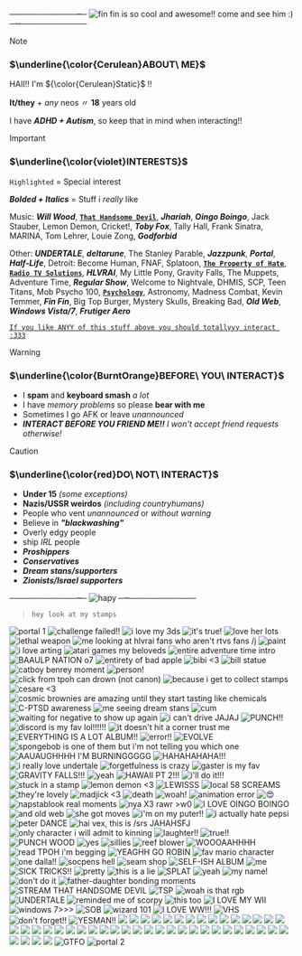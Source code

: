 ────────────┉─ ![fin fin is so cool and awesome!! come and see him :)](https://tinyurl.com/339z3ecf) ─┉────────────
> [!NOTE]
> ### $\underline{\color{Cerulean}ABOUT\ ME}$
>
> HAII!! I'm ${\color{Cerulean}Static}$ !!
> 
> **It/they** + _any_ neos 〃 **18** years old
>
> I have **_ADHD + Autism_**, so keep that in mind when interacting!!

> [!IMPORTANT]
> ### $\underline{\color{violet}INTERESTS}$
> `Highlighted` = Special interest
> 
> **_Bolded + Italics_** = Stuff i *really* like
> 
> Music: **_Will Wood_**, [**`That Handsome Devil`**](https://open.spotify.com/artist/3MIk8tAIzBQ5iZWmlVLCCT), **_Jhariah_**, **_Oingo Boingo_**, Jack Stauber, Lemon Demon, Cricket!, **_Toby Fox_**, Tally Hall, Frank Sinatra, MARINA, Tom Lehrer, Louie Zong, **_Godforbid_**
> 
> Other: **_UNDERTALE_**, **_deltarune_**, The Stanley Parable, **_Jazzpunk_**, **_Portal_**, **_Half-Life_**, Detroit: Become Human, FNAF, Splatoon, [**`The Property of Hate`**](https://jolleycomics.com/TPoH/The_Hook/1), [**`Radio TV Solutions`**](https://www.twitch.tv/team/wrtv), **_HLVRAI_**, My Little Pony, Gravity Falls, The Muppets, Adventure Time, **_Regular Show_**, Welcome to Nightvale, DHMIS, SCP, Teen Titans, Mob Psycho 100, <ins>**`Psychology`**</ins>, Astronomy, Madness Combat, Kevin Temmer, **_Fin Fin_**, Big Top Burger, Mystery Skulls, Breaking Bad, **_Old Web_**, **_Windows Vista/7_**, **_Frutiger Aero_**
>
> <ins> `If you like ANYY of this stuff above you should totallyyy interact :333` </ins>

> [!WARNING]
> ### $\underline{\color{BurntOrange}BEFORE\ YOU\ INTERACT}$
>
> - I **spam** and **keyboard smash** _a lot_
> - I have _memory problems_ so please **bear with me**
> - Sometimes I go AFK or leave _unannounced_
> - ***INTERACT BEFORE YOU FRIEND ME!!*** *I won't accept friend requests otherwise!*

> [!CAUTION]
> ### $\underline{\color{red}DO\ NOT\ INTERACT}$
>
> - **Under 15** _(some exceptions)_
> - **Nazis/USSR weirdos** _(including countryhumans)_
> - People who vent _unannounced_ or _without warning_
> - Believe in **_"blackwashing"_**
> - Overly edgy people
> - ship _IRL_ people
> - **_Proshippers_**
> - **_Conservatives_**
> - **_Dream stans/supporters_**
> - **_Zionists/Israel supporters_**

────────────┉─ ![hapy](https://tinyurl.com/yu5enxrx) ─┉────────────

> `hey look at my stamps`

![portal 1](https://media.discordapp.net/attachments/1100600239842410598/1190802999895937125/portal1.png?ex=65a320b7&is=6590abb7&hm=b57fbd5a99382d3e04d6f3fb338035e0d0f119047db947d3888eda16146f9e38&=&format=webp&quality=lossless&width=123&height=70) ![challenge failed!!](https://tinyurl.com/3v5pjvsw)  ![i love my 3ds](https://tinyurl.com/32srm5hj) ![it's true!](https://tinyurl.com/2xwp2dsj) ![love her lots](https://tinyurl.com/yzkp3a2z) ![lethal weapon](https://tinyurl.com/4vmmtm4y) ![me looking at hlvrai fans who aren't rtvs fans /j](https://tinyurl.com/27uysc24) ![paint](https://tinyurl.com/yc3rzppk) ![i love arting](https://tinyurl.com/2k88d2re) ![atari games my beloveds](https://tinyurl.com/58833ss8) ![entire adventure time intro](https://tinyurl.com/5n6zcb4r) ![BAAULP NATION o7](https://tinyurl.com/85njnzp7) ![entirety of bad apple](https://tinyurl.com/4aae8pfj) ![bibi <3](https://tinyurl.com/yhfv8j29) ![bill statue](https://tinyurl.com/bd8s6rwh) ![catboy benrey moment](https://tinyurl.com/569tyekm) ![person!](https://tinyurl.com/bdckbvnp) ![click from tpoh can drown (not canon)](https://tinyurl.com/275zcpkn) ![because i get to collect stamps](https://tinyurl.com/5fp9t6xs) ![cesare <3](https://tinyurl.com/4zk2dhdb) ![cosmic brownies are amazing until they start tasting like chemicals](https://tinyurl.com/2p9bat8n) ![C-PTSD awareness](https://tinyurl.com/2s3w23wu) ![me seeing dream stans](https://tinyurl.com/mukfs8jp) ![cum](https://tinyurl.com/rdnhpzmc) ![waiting for negative to show up again](https://tinyurl.com/339xfcd8) ![i can't drive JAJAJ](https://tinyurl.com/4pmyr5uk) ![PUNCH!!](https://tinyurl.com/yc54vv7z) ![discord is my fav lol!!!!!!](https://tinyurl.com/3fedbwje) ![it doesn't hit a corner trust me](https://tinyurl.com/5n8kvvjn) ![EVERYTHING IS A LOT ALBUM!!](https://tinyurl.com/mt4hh5fe) ![error!!](https://tinyurl.com/5fmtcfej) ![EVOLVE](https://tinyurl.com/5n6sxbjr) ![spongebob is one of them but i'm not telling you which one](https://tinyurl.com/3r3kv7zw) ![AAUAUGHHHH I'M BURNINGGGGG](https://tinyurl.com/4jjkvzcx) ![HAHAHAHAHA!!!](https://tinyurl.com/388fnnzj) ![i really love undertale](https://tinyurl.com/36ykys65) ![forgetfulness is crazy](https://tinyurl.com/y728xw3e) ![gaster is my fav](https://tinyurl.com/r9b8ycrf) ![GRAVITY FALLS!!!](https://tinyurl.com/bdhhs7um) ![yeah](https://tinyurl.com/2p88h59h) ![HAWAII PT 2!!!](https://tinyurl.com/mr3nu8cz) ![i'll do it!!!](https://tinyurl.com/32kzt36k) ![stuck in a stamp](https://tinyurl.com/239y8c6d) ![lemon demon <3](https://tinyurl.com/dw4756xd) ![LEWISSS](https://tinyurl.com/yc2azdj6) ![local 58 SCREAMS](https://tinyurl.com/5n8df5x4) ![they're lovely](https://tinyurl.com/36yh73wr) ![madjick <3](https://tinyurl.com/45zjk3j6) ![death](https://tinyurl.com/yckb6hc7) ![woah!](https://tinyurl.com/2p9bpa66) ![animation error](https://tinyurl.com/2eznase3) ![:heart_eyes:](https://tinyurl.com/yn3rtp7s) ![napstablook real moments](https://tinyurl.com/pnpan2ff) ![nya X3 rawr >w0](https://tinyurl.com/23bssrdr) ![I LOVE OINGO BOINGO](https://tinyurl.com/bdhja7y7) ![and old web](https://tinyurl.com/y9msy4dd) ![she got moves](https://tinyurl.com/3xjbezw9) ![i'm on my puter!!](https://tinyurl.com/2p8ycpbf) ![i actually hate pepsi](https://tinyurl.com/28dc5xns) ![peter DANCE](https://tinyurl.com/3ueaej8j) ![hai vex, this is /srs JAHAHSFJ](https://tinyurl.com/38ttw8en) ![only character i will admit to kinning](https://tinyurl.com/4y32yx8k) ![laughter!!](https://tinyurl.com/bdfr28pw) ![true!!](https://tinyurl.com/6b9vdm77) ![PUNCH WOOD](https://tinyurl.com/4u8zxbwm) ![yes](https://tinyurl.com/yc62fz9n) ![sillies](https://tinyurl.com/ynvnkdj8) ![reef blower](https://tinyurl.com/4sym4baa) ![WOOOAAHHHH](https://tinyurl.com/bde6mxna) ![read TPOH  i'm begging](https://tinyurl.com/yzenfpry) ![YEAGHH GO ROBIN](https://tinyurl.com/4tbpeh9w) ![fav mario character](https://tinyurl.com/y8tve36p) ![one dalla!!](https://tinyurl.com/8fubrnwr) ![socpens hell](https://tinyurl.com/3yyrykdk) ![seam shop](https://tinyurl.com/ycy2yczf) ![SELF-ISH ALBUM](https://tinyurl.com/25cyyypr) ![me](https://media.discordapp.net/attachments/1100600239842410598/1186441710084038736/sickpou.png?ex=659342f2&is=6580cdf2&hm=d8555aac1d4e2d96023d7bd02ebf7bf74c228795dc31cdcf298270a49e401cac&=&format=webp&quality=lossless&width=125&height=70) ![SICK TRICKS!!](https://media.discordapp.net/attachments/1100600239842410598/1186441710360866937/sicktricks.gif?ex=659342f2&is=6580cdf2&hm=2ef6a28bb8b8337650014a1977cbf50708135e62c75423ccfbcb193ff5344701&=&width=123&height=70) ![pretty](https://media.discordapp.net/attachments/1100600239842410598/1186441771287314543/space.gif?ex=65934301&is=6580ce01&hm=734ed5ef08bb36687f0675b25dcdb795f7ccefd6d3cdb2795b42d9114ec54a4f&=&width=123&height=71) ![this is a lie](https://media.discordapp.net/attachments/1100600239842410598/1186441771681599560/spamton.gif?ex=65934301&is=6580ce01&hm=26b55b263f931738751bc5616addc350976efbfd7e82f2933018ca5a8438b85b&=&width=123&height=70) ![SPLAT](https://media.discordapp.net/attachments/1100600239842410598/1186441772214272031/splat.png?ex=65934301&is=6580ce01&hm=a13e10356c7c09629da7980d61b88876dbc20988ea1aaeb0cef7c072888e8c31&=&format=webp&quality=lossless&width=123&height=70) ![yeah](https://media.discordapp.net/attachments/1100600239842410598/1186441772432359514/stars.gif?ex=65934301&is=6580ce01&hm=0319a0848736b4dd9bc20863c40de9cabc3c5374d32dba8f1030ec10959c77e9&=&width=125&height=70) ![my name!](https://media.discordapp.net/attachments/1100600239842410598/1186441772851810314/static.gif?ex=65934301&is=6580ce01&hm=96a6a0b26e46f953730e218aa1aea4026ed0d5096334f6cf215c7cd96d048a5e&=&width=123&height=70) ![don't do it](https://media.discordapp.net/attachments/1100600239842410598/1186441773237682267/sys32.gif?ex=65934301&is=6580ce01&hm=cb4e5362405be2bcfe493ce6a14ab071b53cd42fc4ae85d6e08719a6dd668c1a&=&width=123&height=70) ![father-daughter bonding moments](https://media.discordapp.net/attachments/1100600239842410598/1186441774001049620/that-moment.gif?ex=65934301&is=6580ce01&hm=5dd9ca947d459c00a68e99317f41a6f8ab5c309bdb125d60a1489c812c39d160&=&width=123&height=68) ![STREAM THAT HANDSOME DEVIL](https://media.discordapp.net/attachments/1100600239842410598/1186441774437253140/thd.png?ex=65934302&is=6580ce02&hm=a1906080a399e69d5e35da32522b719b50ca1615fccb2400b336dce07b223831&=&format=webp&quality=lossless&width=121&height=71) ![TSP](https://media.discordapp.net/attachments/1100600239842410598/1186441774625980496/tsp.png?ex=65934302&is=6580ce02&hm=3b7451e2c888ec07404b6d3eb7fd4770e72c5555103eb4bd3fc22c19f861e338&=&format=webp&quality=lossless&width=123&height=70) ![woah is that rgb](https://media.discordapp.net/attachments/1100600239842410598/1186441852048638042/tverror.png?ex=65934314&is=6580ce14&hm=b2ca43d3df98bee3f3686e03739660d54dabbe0afcce510c7f9b5e963684b38e&=&format=webp&quality=lossless&width=123&height=73) ![UNDERTALE](https://media.discordapp.net/attachments/1100600239842410598/1186441852367417374/ut.png?ex=65934314&is=6580ce14&hm=a6d6fde13a44cb8e571bf8ad03523c83f4acb595ec2a2919f690f811d6dc272d&=&format=webp&quality=lossless&width=123&height=70) ![reminded me of scorpy](https://media.discordapp.net/attachments/1100600239842410598/1186441853122379826/vhsskele.gif?ex=65934314&is=6580ce14&hm=da063b259ed8fb4b339dd3dc5e27023b92cd744e3d2c957fd825e6b58106adee&=&width=123&height=70) ![this too](https://media.discordapp.net/attachments/1100600239842410598/1186441853705392148/vhsskyline.gif?ex=65934314&is=6580ce14&hm=031c981ca35fbce9326fe30001b3b29eb9ace7d96794a43c101e95976892ad4b&=&width=123&height=70) ![I LOVE MY WII](https://media.discordapp.net/attachments/1100600239842410598/1186441854112235664/wii.gif?ex=65934315&is=6580ce15&hm=6b87c178f7fb764c063d27aff7eae2270a27ab0334bafc5eaff9c10293a3d53f&=&width=123&height=70) ![windows 7>>>](https://media.discordapp.net/attachments/1100600239842410598/1186441854590398554/windows7.png?ex=65934315&is=6580ce15&hm=badc4d3bbe6895edea09ba2065650489160f832b57f059849fc3230ba53f0744&=&format=webp&quality=lossless&width=123&height=70) ![SOB](https://media.discordapp.net/attachments/1100600239842410598/1186441854871408640/windowsxp.gif?ex=65934315&is=6580ce15&hm=175f7ba34bb158f7668afe7fddbc9d5974495e6c1a1dc01c842bc749b503a604&=&width=125&height=66) ![wizard 101](https://media.discordapp.net/attachments/1100600239842410598/1186441855328596058/wizard101.png?ex=65934315&is=6580ce15&hm=108a7a9c4b88315f0f5712cee39ba2d315461f0189094b897fe02e5c9c9177cb&=&format=webp&quality=lossless&width=123&height=70) ![I LOVE WW!!!](https://media.discordapp.net/attachments/1100600239842410598/1186441855693492264/wwattw.png?ex=65934315&is=6580ce15&hm=937b9b2ea04b461ff80f5f5b6a34684e147543ac3dd05a2f43e23b9d2c5a4af9&=&format=webp&quality=lossless&width=123&height=70) ![VHS](https://cdn.discordapp.com/attachments/1100600239842410598/1186441852648427601/vhs.webp?ex=65934314&is=6580ce14&hm=59f92edd2b7ac17e337c4cdfe2129bc0a4e44ddaff2891d06ca0409e6ebb8331&) ![don't forget!!](https://media.discordapp.net/attachments/1100600239842410598/1186441882096652429/y2k.gif?ex=6593431b&is=6580ce1b&hm=9bbb5bd574e572b0b3d898960cb36f65ab8dc5449a75965d8ca18ba6e29ae71b&=&width=126&height=71) ![YESMAN!!](https://media.discordapp.net/attachments/1100600239842410598/1186441882604146809/yes-man-stamp.gif?ex=6593431b&is=6580ce1b&hm=1d7eaff31ea26a61be341d3787e5aa9dfd7588a113f1acfcac948d65e36d7e6d&=&width=123&height=70) ![](https://media.discordapp.net/attachments/1100600239842410598/1190802737592537189/009_sound_system.jpg?ex=65a32078&is=6590ab78&hm=a7b86b7674471ad391567aa6fef9392eee54b016f3f7d40836469e963f245a5c&=&format=webp&width=123&height=70) ![](https://media.discordapp.net/attachments/1100600239842410598/1190802737810645052/ace.png?ex=65a32078&is=6590ab78&hm=255d214dbf5289cd6ae81029b27dd345f6776902596ec30ef479a936b0f215ff&=&format=webp&quality=lossless&width=123&height=68) ![](https://media.discordapp.net/attachments/1100600239842410598/1190802743095463956/agender.png?ex=65a32079&is=6590ab79&hm=448fe6a9f72aef3aef291c0662fecb574fc0c926a9779379ea19b61487013b72&=&format=webp&quality=lossless&width=123&height=71) ![](https://media.discordapp.net/attachments/1100600239842410598/1190802743414243358/annoyingdog.gif?ex=65a3207a&is=6590ab7a&hm=ae8da276a2e3df987d5152f7b1e0139e61cc81dbdfe3137b4ce912ba9862ad01&=&width=123&height=70) ![](https://media.discordapp.net/attachments/1100600239842410598/1190802744437645484/belongsinthetrash.png?ex=65a3207a&is=6590ab7a&hm=09932a8b51171df89ab216e0368d8ddb8391950c4fdeaca4171b7ed172e03ff9&=&format=webp&quality=lossless&width=123&height=71) ![](https://media.discordapp.net/attachments/1100600239842410598/1190802744693506138/C_.gif?ex=65a3207a&is=6590ab7a&hm=033a5668ba2fa26a7170fbc16629a8e2c4b7b04bc4de997c80daed7884967cc7&=&width=123&height=70) ![](https://media.discordapp.net/attachments/1100600239842410598/1190802798573518980/cantwhistle.png?ex=65a32087&is=6590ab87&hm=e7e0368ff78aa9fbb8506aebb138ad602097c8e1d4e345fbe1a3dbfd2fe8bbfa&=&format=webp&quality=lossless&width=123&height=70) ![](https://media.discordapp.net/attachments/1100600239842410598/1190802799055880292/chowder.gif?ex=65a32087&is=6590ab87&hm=2feef5f21e67d0ea544da6cd4ff7f65f1b6e8dbaa6a4cc5c5ddcd60ac5bba929&=&width=123&height=70) ![](https://media.discordapp.net/attachments/1100600239842410598/1190802800138014870/diepedos.gif?ex=65a32087&is=6590ab87&hm=87256a958a85f44c2d4e37eb0ca9fc6e7cf593b4709e5b8146d0f7f97d952669&=&width=123&height=70) ![](https://media.discordapp.net/attachments/1100600239842410598/1190802854777212958/emojimovieanti.png?ex=65a32094&is=6590ab94&hm=9f51fb4f4ff4b1208619868fb06cf880dea93deb602551b9efd89fec0e4b7ec4&=&format=webp&quality=lossless&width=123&height=71) ![](https://media.discordapp.net/attachments/1100600239842410598/1190802855259541634/floweytroll.png?ex=65a32094&is=6590ab94&hm=db7dfa8795b355b0f9e590db040fd57327265cd9ea2fce53e422da2455305322&=&format=webp&quality=lossless&width=123&height=71) ![](https://media.discordapp.net/attachments/1100600239842410598/1190802855569936434/fnaf.gif?ex=65a32094&is=6590ab94&hm=fb0a01ddd1c536be1cb2b6dbabe387888a3e2d71d4a0dca3a89c2c936d7b18a6&=&width=123&height=70) ![](https://media.discordapp.net/attachments/1100600239842410598/1190802855788032070/freeman.gif?ex=65a32094&is=6590ab94&hm=12e19c6cbb6df2c72e7b6aa935e726757bf33c661781b5dfb48a0451456b75f3&=&width=123&height=70) ![](https://media.discordapp.net/attachments/1100600239842410598/1190802855980961912/gladosLOOP.gif?ex=65a32094&is=6590ab94&hm=406d1e3d03eb37cfd6a37b2e4eb843ffbed7c2918d274fda8a371fe801a602a4&=&width=123&height=70) ![](https://media.discordapp.net/attachments/1100600239842410598/1190802856186499114/glasses.gif?ex=65a32094&is=6590ab94&hm=3191b49afbfd89c64031b8c3854ca290066f8caf0d33234a8b520bc0376bd109&=&width=123&height=70) ![](https://media.discordapp.net/attachments/1100600239842410598/1190802856396206251/grox.jpg?ex=65a32095&is=6590ab95&hm=dc57dc425e0e0e8be89fa5f0aaaf865def91268fcfd324c67f5784b885896b80&=&format=webp&width=126&height=71) ![](https://media.discordapp.net/attachments/1100600239842410598/1190802856643661834/hatewindows10.gif?ex=65a32095&is=6590ab95&hm=837c235f609df09a456166941016e999668822ccf1179cb68cbcd5ceda831f6e&=&width=123&height=70) ![](https://media.discordapp.net/attachments/1100600239842410598/1190802856828227644/headcrabballoon.gif?ex=65a32095&is=6590ab95&hm=ac45f97f28fa28bc12661817a3f9c4b851ccebc7764b0a4e98b693cfd2f0cd3f&=&width=123&height=70) ![](https://media.discordapp.net/attachments/1100600239842410598/1190802926222979082/heartchoco.gif?ex=65a320a5&is=6590aba5&hm=9004db66856be75c9f486c9d448cb8d7c2198d29b6592bea89679770187bdbec&=&width=123&height=70) ![](https://media.discordapp.net/attachments/1100600239842410598/1190802926415921242/hearticimi.jpg?ex=65a320a5&is=6590aba5&hm=33c40b469b43cad48cf3eb24241308be78260ef1006a418f013a516e18ac1686&=&format=webp&width=123&height=70) ![](https://media.discordapp.net/attachments/1100600239842410598/1190802926621425725/heartrobots.gif?ex=65a320a5&is=6590aba5&hm=2947d8f2b819a6f22caccfc33051fe7f2914f192aa518ea7de694561d978f32f&=&width=123&height=70) ![](https://media.discordapp.net/attachments/1100600239842410598/1190802926814375948/heartutost.png?ex=65a320a5&is=6590aba5&hm=50fe4722ee33b822855d7be0aeeafe43a6948e841d24b27e9e2235c2d9dd8fb6&=&format=webp&quality=lossless&width=123&height=70) ![](https://media.discordapp.net/attachments/1100600239842410598/1190802926990540880/ldref.png?ex=65a320a5&is=6590aba5&hm=cc1e96fd611cdba8f979a1a9530d7d78f85d371423fb34590da6e96529c10f83&=&format=webp&quality=lossless&width=123&height=67) ![](https://media.discordapp.net/attachments/1100600239842410598/1190802927212822588/lesb.png?ex=65a320a5&is=6590aba5&hm=7d9cab674f8470503c743176518616068dbdb92abaa512a1ab0e4c0a404c3eee&=&format=webp&quality=lossless&width=123&height=70) ![](https://media.discordapp.net/attachments/1100600239842410598/1190802927422550217/likeitwarm.png?ex=65a320a5&is=6590aba5&hm=f96574c914e2a66268185928a61f6576fc198af6875432204d3ac3679931d464&=&format=webp&quality=lossless&width=123&height=70) ![](https://media.discordapp.net/attachments/1100600239842410598/1190802928013946950/makingfiends.gif?ex=65a320a6&is=6590aba6&hm=1cf09e597c8796c1ed557af72b56ce0c0fad577d175685633210b88071b690db&=&width=128&height=75) ![](https://media.discordapp.net/attachments/1100600239842410598/1190802928265609406/milkcerealcombine.gif?ex=65a320a6&is=6590aba6&hm=7e6099d0644e5dd69a5d123b6b89fbc6a340bc68eb74523c4137550154f98d75&=&width=123&height=70) ![](https://media.discordapp.net/attachments/1100600239842410598/1190802998130122775/mp100mob.gif?ex=65a320b6&is=6590abb6&hm=7cc896b0e5139c51e916d59cc3a4472a6b1a3b5dcd45a1d0b13637ef06c49642&=&width=123&height=70) ![](https://media.discordapp.net/attachments/1100600239842410598/1190802998402756730/mrwhytefan.gif?ex=65a320b6&is=6590abb6&hm=7a5a938bbdc0c0b02747f4e4ca1c6b12f76db0bdd22f44ea9392ac6fd4b0df6f&=&width=123&height=68) ![](https://media.discordapp.net/attachments/1100600239842410598/1190802998650228796/obscurefandom.gif?ex=65a320b6&is=6590abb6&hm=915d8e4267fa9c31bbb27ab8dd44c9605a8d74857f567379065eb526d795995a&=&width=125&height=65) ![](https://media.discordapp.net/attachments/1100600239842410598/1190802998851543090/octodad.gif?ex=65a320b6&is=6590abb6&hm=a2c5b78655583bd4f9a88af4c2949f33599a02449919c79e9697444aeb5b11ba&=&width=123&height=70) ![](https://media.discordapp.net/attachments/1100600239842410598/1190802999082233966/on_tumblr.gif?ex=65a320b7&is=6590abb7&hm=e66f99b3866507248fca7bc92ae70ab5f7ed1432fd125d883f206b7d9d533326&=&width=123&height=68) ![](https://media.discordapp.net/attachments/1100600239842410598/1190802999442939924/pianoplayer.gif?ex=65a320b7&is=6590abb7&hm=cbb118777ecab787817dbbc66f48405be2215a590ae52c79a48ae3345a05487f&=&width=123&height=68) ![](https://media.discordapp.net/attachments/1100600239842410598/1190802999627485214/pizzathrow.gif?ex=65a320b7&is=6590abb7&hm=fe55d21292ded936d108419e92e8c25805a958fee89f8979b8f06e5c5bbe60ad&=&width=123&height=70) ![](https://media.discordapp.net/attachments/1100600239842410598/1190803000340533409/skullthrow.gif?ex=65a320b7&is=6590abb7&hm=ce5988a4defc55e331b854e5c7b9015ec47abeb398618b956d9826bfeb3c335a&=&width=123&height=70) ![](https://media.discordapp.net/attachments/1100600239842410598/1190803066904121364/souls.gif?ex=65a320c7&is=6590abc7&hm=2fcc59a19c947e9bfd0ff691edb4b0c975d87d971766e168cd28e22ed4817316&=&width=123&height=70) ![](https://media.discordapp.net/attachments/1100600239842410598/1190803067109638204/spore.gif?ex=65a320c7&is=6590abc7&hm=16c04f19b2f9977633d1f15aeba1a7018e71eddac31e39d89fca5c7607c8274b&=&width=123&height=70) ![](https://media.discordapp.net/attachments/1100600239842410598/1190803067323564155/stamp_template_by_roguebfl_d1asxlu.png?ex=65a320c7&is=6590abc7&hm=4f800f1b108b195f1321dac2ca4fe9cee868f26b0864bcfdbd9ada36d8faa661&=&format=webp&quality=lossless&width=131&height=75) ![](https://media.discordapp.net/attachments/1100600239842410598/1190803067550044180/transparent.gif?ex=65a320c7&is=6590abc7&hm=667c0368bb03f1eda3db3a2b6ea6896a765c5a8082466bc3a9e845b528eb7540&=&width=120&height=60) ![](https://media.discordapp.net/attachments/1100600239842410598/1190803067751366756/virtual_insanity.gif?ex=65a320c7&is=6590abc7&hm=4302c588aa5b291749c967b59151484565a84517c751887945f479c7f3fea3e4&=&width=128&height=73) ![](https://media.discordapp.net/attachments/1100600239842410598/1190803068003045436/waddlesprez.gif?ex=65a320c7&is=6590abc7&hm=4b1e2622895918eab14bec2c2f63a915bd06657ec7ee38402e7ddf8e6beda05e&=&width=125&height=62) ![](https://media.discordapp.net/attachments/1100600239842410598/1190803068195966976/windows.png?ex=65a320c7&is=6590abc7&hm=30d880179825812bb9cfc51963efea9b84ac9a06a5c78848fe639c8856e4e1e3&=&format=webp&quality=lossless&width=123&height=70) ![](https://media.discordapp.net/attachments/1100600239842410598/1190803068422455316/windowsxp.jpg?ex=65a320c7&is=6590abc7&hm=023a1e720bd8f942ab6093e851628e178141233bbc8a376bdac0b2e7d48716e8&=&format=webp&width=123&height=70) ![](https://media.discordapp.net/attachments/1100600239842410598/1190803068640575518/youngppldisabled.png?ex=65a320c7&is=6590abc7&hm=c1841a4d2a4aec928f4c5e6ec82e138ca89b44a9330434bd7454fa82eac7a8bd&=&format=webp&quality=lossless&width=123&height=68) ![GTFO](https://cdn.discordapp.com/attachments/1100600239842410598/1191229400826511400/oie_dpJnSNtm8zwC.gif?ex=65a4add5&is=659238d5&hm=35e6dbebace873db64242c03521e60a8b2c38e421a5599d46f66bb6bc33a0a57&) ![portal 2](https://media.discordapp.net/attachments/1100600239842410598/1190803000122413148/portal2.png?ex=65a320b7&is=6590abb7&hm=5253d91e75419b5347877140a212bde33989969df2d413aad926aaf25529bfb0&=&format=webp&quality=lossless&width=123&height=70)
